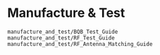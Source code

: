 # Manufacture & Test
```{toctree}
manufacture_and_test/BQB_Test_Guide
manufacture_and_test/RF_Test_Guide
manufacture_and_test/RF_Antenna_Matching_Guide
```
